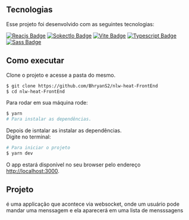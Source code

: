 ## Tecnologias

Esse projeto foi desenvolvido com as seguintes tecnologias:

[![Reacjs Badge](https://img.shields.io/badge/React-20232A?style=for-the-badge&logo=react&logoColor=61DAFB)](https://en.reactjs.org/)
[![SokectIo Badge](https://img.shields.io/badge/Socket.io-010101?&style=for-the-badge&logo=Socket.io&logoColor=white)](https://socket.io/)
[![Vite Badge](https://img.shields.io/badge/Vite-B73BFE?style=for-the-badge&logo=vite&logoColor=FFD62E)](https://vitejs.dev/)
[![Typescript Badge](https://img.shields.io/badge/TypeScript-007ACC?style=for-the-badge&logo=typescript&logoColor=white)](https://www.typescriptlang.org/)
[![Sass Badge](https://img.shields.io/badge/Sass-CC6699?style=for-the-badge&logo=sass&logoColor=white)](https://sass-lang.com/)

## Como executar

Clone o projeto e acesse a pasta do mesmo.

```bash
$ git clone https://github.com/BhryanS2/nlw-heat-FrontEnd
$ cd nlw-heat-FrontEnd
```

Para rodar em sua máquina rode:

```bash
$ yarn
# Para instalar as dependências.
```

Depois de isntalar as instalar as dependências.\
Digite no terminal:

```bash
# Para iniciar o projeto
$ yarn dev
```

O app estará disponível no seu browser pelo endereço [http://localhost:3000](http://localhost:3000).

## Projeto

é uma applicação que acontece via websocket, onde um usuário pode mandar uma menssagem e ela aparecerá em uma lista de mensssagens
